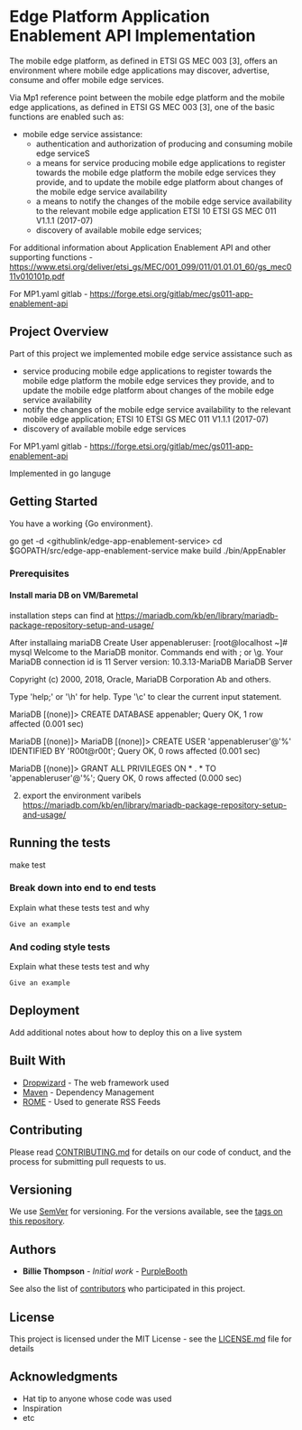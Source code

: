 # Edge Platform Application Enablement API Implementation

The mobile edge platform, as defined in ETSI GS MEC 003 [3], offers an environment where mobile edge applications may discover, advertise, consume and offer mobile edge services.

Via Mp1 reference point between the mobile edge platform and the mobile edge applications, as defined in ETSI GS MEC 003 [3], one of the  basic functions are enabled such as:

- mobile edge service assistance:
    - authentication and authorization of producing and consuming mobile edge serviceS
    - a means for service producing mobile edge applications to register towards the mobile edge platform the
mobile edge services they provide, and to update the mobile edge platform about changes of the mobile
edge service availability
    - a means to notify the changes of the mobile edge service availability to the relevant mobile edge
application
ETSI
10 ETSI GS MEC 011 V1.1.1 (2017-07)
    - discovery of available mobile edge services; 

For additional information about Application Enablement API and other supporting functions - https://www.etsi.org/deliver/etsi_gs/MEC/001_099/011/01.01.01_60/gs_mec011v010101p.pdf

For MP1.yaml gitlab -  https://forge.etsi.org/gitlab/mec/gs011-app-enablement-api


## Project Overview
Part of this project we implemented mobile edge service assistance such as 
   - service producing mobile edge applications to register towards the mobile edge platform the
mobile edge services they provide, and to update the mobile edge platform about changes of the mobile
edge service availability
   - notify the changes of the mobile edge service availability to the relevant mobile edge
application; ETSI 10 ETSI GS MEC 011 V1.1.1 (2017-07)
- discovery of available mobile edge services

For MP1.yaml gitlab -  https://forge.etsi.org/gitlab/mec/gs011-app-enablement-api

Implemented in go languge

## Getting Started

You have a working {Go environment}.

go get -d <githublink/edge-app-enablement-service>
cd $GOPATH/src/edge-app-enablement-service
make build
./bin/AppEnabler



### Prerequisites


#### Install maria DB on VM/Baremetal

installation steps can find at https://mariadb.com/kb/en/library/mariadb-package-repository-setup-and-usage/

After installaing mariaDB Create User appenableruser:
[root@localhost ~]# mysql
Welcome to the MariaDB monitor.  Commands end with ; or \g.
Your MariaDB connection id is 11
Server version: 10.3.13-MariaDB MariaDB Server

Copyright (c) 2000, 2018, Oracle, MariaDB Corporation Ab and others.

Type 'help;' or '\h' for help. Type '\c' to clear the current input statement.

MariaDB [(none)]> CREATE DATABASE appenabler;
Query OK, 1 row affected (0.001 sec)

MariaDB [(none)]>
MariaDB [(none)]> CREATE USER 'appenableruser'@'%' IDENTIFIED BY 'R00t@r00t';
Query OK, 0 rows affected (0.001 sec)

MariaDB [(none)]> GRANT ALL PRIVILEGES ON * . * TO 'appenableruser'@'%';
Query OK, 0 rows affected (0.000 sec)






    

2. export the environment varibels
https://mariadb.com/kb/en/library/mariadb-package-repository-setup-and-usage/


## Running the tests

make test 



### Break down into end to end tests

Explain what these tests test and why

```
Give an example
```

### And coding style tests

Explain what these tests test and why

```
Give an example
```

## Deployment

Add additional notes about how to deploy this on a live system

## Built With

* [Dropwizard](http://www.dropwizard.io/1.0.2/docs/) - The web framework used
* [Maven](https://maven.apache.org/) - Dependency Management
* [ROME](https://rometools.github.io/rome/) - Used to generate RSS Feeds

## Contributing

Please read [CONTRIBUTING.md](https://gist.github.com/PurpleBooth/b24679402957c63ec426) for details on our code of conduct, and the process for submitting pull requests to us.

## Versioning

We use [SemVer](http://semver.org/) for versioning. For the versions available, see the [tags on this repository](https://github.com/your/project/tags). 

## Authors

* **Billie Thompson** - *Initial work* - [PurpleBooth](https://github.com/PurpleBooth)

See also the list of [contributors](https://github.com/your/project/contributors) who participated in this project.

## License

This project is licensed under the MIT License - see the [LICENSE.md](LICENSE.md) file for details

## Acknowledgments

* Hat tip to anyone whose code was used
* Inspiration
* etc
